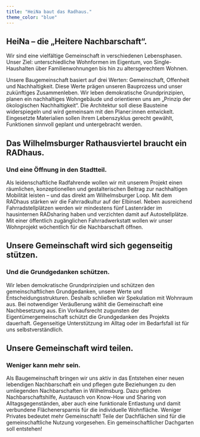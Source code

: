 ```yaml
---
title: "HeiNa baut das Radhaus."
theme_color: "blue"
---
```


## HeiNa – die „Heitere Nachbarschaft“.

Wir sind eine vielfältige Gemeinschaft in verschiedenen Lebensphasen. Unser Ziel: unterschiedliche Wohnformen im Eigentum, von Single-Haushalten über Familienwohnungen bis hin zu altersgerechtem Wohnen. 

Unsere Baugemeinschaft basiert auf drei Werten: Gemeinschaft, Offenheit und Nachhaltigkeit. Diese Werte prägen unseren Bauprozess und unser zukünftiges Zusammenleben. Wir leben demokratische Grundprinzipien, planen ein nachhaltiges Wohngebäude und orientieren uns am „Prinzip der ökologischen Nachhaltigkeit“. Die Architektur soll diese Bausteine widerspiegeln und wird gemeinsam mit den Planer:innen entwickelt. Eingesetzte Materialien sollen ihrem Lebenszyklus gerecht gewählt, Funktionen sinnvoll geplant und untergebracht werden.

## Das Wilhelmsburger Rathausviertel braucht ein RADhaus.

### Und eine Öffnung in den Stadtteil.

Als leidenschaftliche Radfahrende wollen wir mit unserem Projekt einen räumlichen, konzeptionellen und gestalterischen Beitrag zur nachhaltigen Mobilität leisten – und das direkt am Wilhelmsburger Loop. Mit dem RADhaus stärken wir die Fahrradkultur auf der Elbinsel. Neben ausreichend Fahrradstellplätzen werden wir mindestens fünf Lastenräder im hausinternen RADsharing haben und verzichten damit auf Autostellplätze. Mit einer öffentlich zugänglichen Fahrradwerkstatt wollen wir unser Wohnprojekt wöchentlich für die Nachbarschaft öffnen.

## Unsere Gemeinschaft wird sich gegenseitig stützen. 

### Und die Grundgedanken schützen.

Wir leben demokratische Grundprinzipien und schützen den gemeinschaftlichen Grundgedanken, unsere Werte und Entscheidungsstrukturen. Deshalb schließen wir Spekulation mit Wohnraum aus. Bei notwendiger Veräußerung wählt die Gemeinschaft eine Nachbesetzung aus. Ein Vorkaufsrecht zugunsten der Eigentümergemeinschaft schützt die Grundgedanken des Projekts dauerhaft. Gegenseitige Unterstützung im Alltag oder im Bedarfsfall ist für uns selbstverständlich.

## Unsere Gemeinschaft wird teilen. 

### Weniger kann mehr sein.

Als Baugemeinschaft bringen wir uns aktiv in das Entstehen einer neuen lebendigen Nachbarschaft ein und pflegen gute Beziehungen zu den umliegenden Nachbarschaften in Wilhelmsburg. Dazu gehören Nachbarschaftshilfe, Austausch von Know-How und Sharing von Alltagsgegenständen, aber auch eine funktionale Entlastung und damit verbundene Flächenersparnis für die individuelle Wohnfläche. Weniger Privates bedeutet mehr Gemeinschaft! 
Teile der Dachflächen sind für die gemeinschaftliche Nutzung vorgesehen. Ein gemeinschaftlicher Dachgarten soll entstehen!


